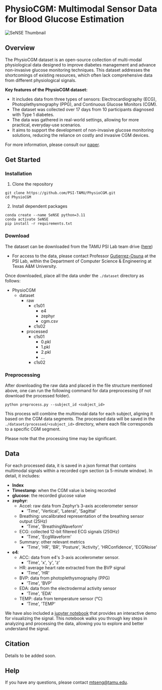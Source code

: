 # PhysioCGM: Multimodal Sensor Data for Blood Glucose Estimation

![SeNSE Thumbnail](https://github.com/user-attachments/assets/03450364-244d-462e-8907-fb2ae5f7c765)

## Overview

The PhysioCGM dataset is an open-source collection of multi-modal physiological data designed to improve diabetes management and advance non-invasive glucose monitoring techniques. This dataset addresses the shortcomings of existing resources, which often lack comprehensive data from different physiological signals.

<b>Key features of the PhysioCGM dataset:</b>

* It includes data from three types of sensors: Electrocardiography (ECG), Photoplethysmography (PPG), and Continuous Glucose Monitors (CGM).
* The dataset was collected over 17 days from 10 participants diagnosed with Type 1 diabetes.
* The data was gathered in real-world settings, allowing for more practical, everyday-use scenarios.
* It aims to support the development of non-invasive glucose monitoring solutions, reducing the reliance on costly and invasive CGM devices.

For more information, please consult our [paper]().

## Get Started

### Installation
1. Clone the repository
```
git clone https://github.com/PSI-TAMU/PhysioCGM.git
cd PhysioCGM
```
2. Install dependent packages
```
conda create --name SeNSE python=3.11
conda activate SeNSE
pip install -r requirements.txt
```

### Download
The dataset can be downloaded from the TAMU PSI Lab team drive ([here](https://drive.google.com/drive/folders/1mhMKXQ0gxlSJbl-QSILOjKy6GzHqUGJc?usp=drive_link))

* For access to the data, please contact Professor [Gutierrez-Osuna](mailto:rgutier@cse.tamu.edu) at the PSI Lab, within the Department of Computer Science & Engineering at Texas A&M University.

Once downloaded, place all the data under the ```./dataset``` directory as follows:
- PhysioCGM
  - dataset
    - raw
      - c1s01
        - e4
        - zephyr
        - cgm.csv
      - c1s02
    - processed
      - c1s01
        - 0.pkl
        - 1.pkl
        - 2.pkl
        - ...
      - c1s02
        

### Preprocessing
After downloading the raw data and placed in the file structure mentioned above, one can run the following command for data preprocessing (if not download the processed folder).
```
python preprocess.py --subject_id <subject_id>
```
This process will combine the multimodal data for each subject, aligning it based on the CGM data segments. The processed data will be saved in the ```./dataset/processed/<subject_id>``` directory, where each file corresponds to a specific CGM segment. 

Please note that the processing time may be significant.

## Data
For each processed data, it is saved in a json format that contains multimodal signals within a recorded cgm section (a 5-minute window). In detail, it includes:
* <b>Index</b>
* <b>Timestamp</b>: when the CGM value is being recorded
* <b>glucose</b>: the recorded glucose value
* <b>zephyr</b>:
    * Accel: raw data from Zephyr’s 3-axis accelerometer sensor
        * 'Time', 'Vertical', 'Lateral', 'Sagittal'
    * Breathing: uncalibrated representation of the breathing sensor output (25Hz)
        * 'Time', 'BreathingWaveform'
    * ECG: collected 12-bit filtered ECG signals (250Hz)
        * 'Time', 'EcgWaveform'
    * Summary: other relevant metrics
        * 'Time', 'HR', 'BR', 'Posture', 'Activity', 'HRConfidence', 'ECGNoise'
* <b>e4</b>: 
    * ACC: data from e4's 3-axis accelerometer sensor.
        * 'Time', 'x', 'y', 'z'
    * HR: average heart rate extracted from the BVP signal
        * 'Time', 'HR'
    * BVP: data from photoplethysmography (PPG)
        * 'Time', 'BVP'
    * EDA: data from the electrodermal activity sensor
        * 'Time', 'EDA'
    * TEMP: data from temperature sensor (°C)
        * 'Time', 'TEMP'

We have also included a [jupyter notebook](./notebooks/visualize.ipynb) that provides an interactive demo for visualizing the signal. This notebook walks you through key steps in analyzing and processing the data, allowing you to explore and better understand the signal.

## Citation
Details to be added soon.


## Help
If you have any questions, please contact [mtseng@tamu.edu](mailto:rgutier@cse.tamu.edu).
